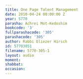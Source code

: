 ```yaml
---
title: One Page Talent Management
date: 2010-04-24 00:00:00 Z
year: 5770
parasha: Achrei Mot-Kedoshim
bookcode: '3'
fullparashacode: '305'
parashacode: '305'
author: Rabbi Eliezer Hirsch
id: 57703051
filename: 5770-305-1
layout: audio
moment: 
shabbat: 
occasion: 
---
```


